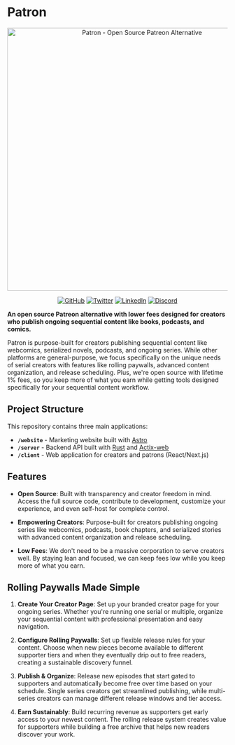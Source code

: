 # Patron

<div align="center">
  <img src="https://www.patron.com/og.png" alt="Patron - Open Source Patreon Alternative" width="600">
  
  [![GitHub](https://img.shields.io/badge/GitHub-patroninc%2Fpatron-181717?style=flat&logo=github)](https://github.com/patroninc/patron)
  [![Twitter](https://img.shields.io/badge/Twitter-@skeptrune-1DA1F2?style=flat&logo=twitter)](https://x.com/skeptrune)
  [![LinkedIn](https://img.shields.io/badge/LinkedIn-patroninc-0077B5?style=flat&logo=linkedin)](https://www.linkedin.com/company/patroninc/)
  [![Discord](https://img.shields.io/badge/Discord-Join%20Server-5865F2?style=flat&logo=discord)](https://discord.gg/3vtTNMZbjG)
</div>

**An open source Patreon alternative with lower fees designed for creators who publish ongoing sequential content like books, podcasts, and comics.**

Patron is purpose-built for creators publishing sequential content like webcomics, serialized novels, podcasts, and ongoing series. While other platforms are general-purpose, we focus specifically on the unique needs of serial creators with features like rolling paywalls, advanced content organization, and release scheduling. Plus, we're open source with lifetime 1% fees, so you keep more of what you earn while getting tools designed specifically for your sequential content workflow.

## Project Structure

This repository contains three main applications:

- **`/website`** - Marketing website built with [Astro](https://astro.build)
- **`/server`** - Backend API built with [Rust](https://www.rust-lang.org/) and [Actix-web](https://actix.rs/)
- **`/client`** - Web application for creators and patrons (React/Next.js)

## Features

- **Open Source**: Built with transparency and creator freedom in mind. Access the full source code, contribute to development, customize your experience, and even self-host for complete control.

- **Empowering Creators**: Purpose-built for creators publishing ongoing series like webcomics, podcasts, book chapters, and serialized stories with advanced content organization and release scheduling.

- **Low Fees**: We don't need to be a massive corporation to serve creators well. By staying lean and focused, we can keep fees low while you keep more of what you earn.

## Rolling Paywalls Made Simple

1. **Create Your Creator Page**: Set up your branded creator page for your ongoing series. Whether you're running one serial or multiple, organize your sequential content with professional presentation and easy navigation.

2. **Configure Rolling Paywalls**: Set up flexible release rules for your content. Choose when new pieces become available to different supporter tiers and when they eventually drip out to free readers, creating a sustainable discovery funnel.

3. **Publish & Organize**: Release new episodes that start gated to supporters and automatically become free over time based on your schedule. Single series creators get streamlined publishing, while multi-series creators can manage different release windows and tier access.

4. **Earn Sustainably**: Build recurring revenue as supporters get early access to your newest content. The rolling release system creates value for supporters while building a free archive that helps new readers discover your work.
